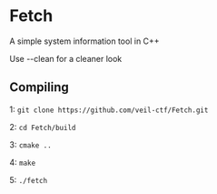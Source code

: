 # Fetch
A simple system information tool in C++

Use --clean for a cleaner look

## Compiling

1: `git clone https://github.com/veil-ctf/Fetch.git`

2: `cd Fetch/build`

3: `cmake ..`

4: `make`

5: `./fetch`
